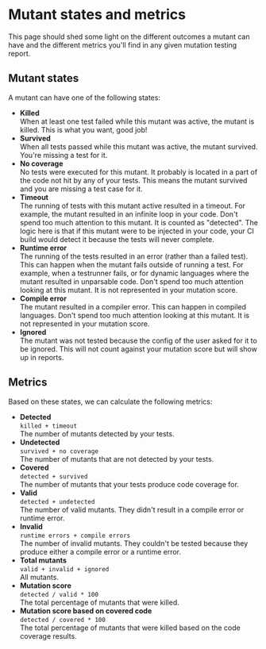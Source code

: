 # Mutant states and metrics

This page should shed some light on the different outcomes a mutant can have and the different metrics you'll find in any given mutation testing report.

## Mutant states

A mutant can have one of the following states:

* **Killed**\
  When at least one test failed while this mutant was active, the mutant is killed. This is what you want, good job!
* **Survived**\
  When all tests passed while this mutant was active, the mutant survived. You're missing a test for it.
* **No coverage**\
  No tests were executed for this mutant. It probably is located in a part of the code not hit by any of your tests. This means the mutant survived and you are missing a test case for it.
* **Timeout**\
  The running of tests with this mutant active resulted in a timeout.
  For example, the mutant resulted in an infinite loop in your code.
  Don't spend too much attention to this mutant. 
  It is counted as "detected". The logic here is that if this mutant were to be injected in your code,
  your CI build would detect it because the tests will never complete.
* **Runtime error**\
  The running of the tests resulted in an error (rather than a failed test).
  This can happen when the mutant fails outside of running a test. For example, when a testrunner fails, or for dynamic languages where the mutant resulted in unparsable code.
  Don't spend too much attention looking at this mutant. It is not represented in your mutation score.
* **Compile error**\
  The mutant resulted in a compiler error. 
  This can happen in compiled languages.
  Don't spend too much attention looking at this mutant. 
  It is not represented in your mutation score.
* **Ignored**\
  The mutant was not tested because the config of the user asked for it to be ignored. 
  This will not count against your mutation score but will show up in reports.

## Metrics

Based on these states, we can calculate the following metrics:

* **Detected**\
  `killed + timeout`  
  The number of mutants detected by your tests.
* **Undetected**\
  `survived + no coverage`  
  The number of mutants that are not detected by your tests.
* **Covered**\
  `detected + survived`  
  The number of mutants that your tests produce code coverage for.
* **Valid**\
  `detected + undetected`  
  The number of valid mutants. They didn't result in a compile error or runtime error.
* **Invalid**\
  `runtime errors + compile errors`  
  The number of invalid mutants. They couldn't be tested because they produce either a compile error or a runtime error.
* **Total mutants**\
  `valid + invalid + ignored`  
  All mutants.
* **Mutation score**\
  `detected / valid * 100`  
  The total percentage of mutants that were killed.
* **Mutation score based on covered code**\
  `detected / covered * 100`  
  The total percentage of mutants that were killed based on the code coverage results.

